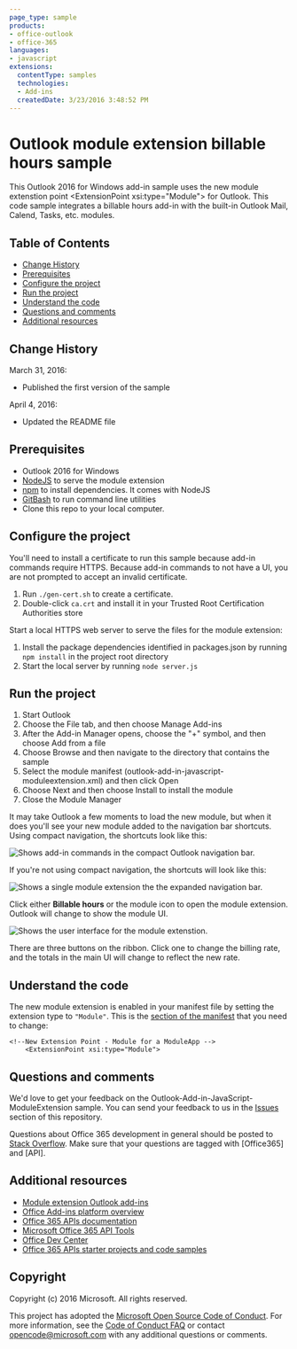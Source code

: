 ```yaml
---
page_type: sample
products:
- office-outlook
- office-365
languages:
- javascript
extensions:
  contentType: samples
  technologies:
  - Add-ins
  createdDate: 3/23/2016 3:48:52 PM
---
```

# Outlook module extension billable hours sample
This Outlook 2016 for Windows add-in sample uses the new module extenstion point \<ExtensionPoint xsi:type="Module"> for Outlook. This code sample integrates a billable hours add-in with the built-in Outlook Mail, Calend, Tasks, etc. modules.

## Table of Contents
* [Change History](#change-history)
* [Prerequisites](#prerequisites)
* [Configure the project](#configure-the-project)
* [Run the project](#run-the-project)
* [Understand the code](#understand-the-code)
* [Questions and comments](#questions-and-comments)
* [Additional resources](#additional-resources)

## Change History
March 31, 2016:
* Published the first version of the sample

April 4, 2016:
* Updated the README file

## Prerequisites

* Outlook 2016 for Windows
* [NodeJS](https://nodejs.org/en) to serve the module extension
* [npm](https://www.npmjs.com/) to install dependencies. It comes with NodeJS
* [GitBash](http://www.git-scm.com/downloads) to run command line utilities
* Clone this repo to your local computer.

## Configure the project

You'll need to install a certificate to run this sample because add-in commands require HTTPS. Because add-in commands to not have a UI, you are not prompted to accept an invalid certificate.

1. Run ```./gen-cert.sh``` to create a certificate.
2. Double-click ```ca.crt``` and install it in your Trusted Root Certification Authorities store

Start a local HTTPS web server to serve the files for the module extension:

1. Install the package dependencies identified in packages.json by running ```npm install``` in the project root directory
2. Start the local server by running ```node server.js```

## Run the project

1. Start Outlook
2. Choose the File tab, and then choose Manage Add-ins
3. After the Add-in Manager opens, choose the "+" symbol, and then choose Add from a file
4. Choose Browse and then navigate to the directory that contains the sample
5. Select the module manifest (outlook-add-in-javascript-moduleextension.xml) and then click Open
6. Choose Next and then choose Install to install the module
7. Close the Module Manager

It may take Outlook a few moments to load the new module, but when it does you'll see your new module added to the navigation bar shortcuts. Using compact navigation, the shortcuts look like this:

![Shows add-in commands in the compact Outlook navigation bar.](/readme-images/Outlook-Compact-Navigation-Bar.png)

If you're not using compact navigation, the shortcuts will look like this:

![Shows a single module extension the the expanded navigation bar.](/readme-images/Outlook-Navigation-Bar.png)

Click either **Billable hours** or the module icon to open the module extension. Outlook will change
to show the module UI.

![Shows the user interface for the module extenstion.](/readme-images/Outlook-Billable-Hours-UI.png)

There are three buttons on the ribbon. Click one to change the billing rate, and the totals in the 
main UI will change to reflect the new rate. 

## Understand the code

The new module extension is enabled in your manifest file by setting the extension type to ```"Module"```. This is the [section of the manifest](https://github.com/chbighammsft/Outlook-Add-in-JavaScript-ModuleExtension-1/blob/98443386d33191e620631efac4f4f4045cb3b75a/outlook-add-in-javascript-moduleextension.xml#L70) that you need to change:

    <!--New Extension Point - Module for a ModuleApp -->
        <ExtensionPoint xsi:type="Module">


## Questions and comments
We'd love to get your feedback on the Outlook-Add-in-JavaScript-ModuleExtension sample. You can send your feedback to us in the [Issues](https://github.com/OfficeDev/Outlook-Add-in-JavaScript-ModuleExtension/issues) section of this repository.

Questions about Office 365 development in general should be posted to [Stack Overflow](http://stackoverflow.com/questions/tagged/Office365+API). Make sure that your questions are tagged with [Office365] and [API].

## Additional resources
* [Module extension Outlook add-ins](http://dev.office.com/docs/add-ins/outlook/extension-module-outlook-add-ins)
* [Office Add-ins platform overview](https://msdn.microsoft.com/EN-US/library/office/jj220082.aspx)
* [Office 365 APIs documentation](http://msdn.microsoft.com/office/office365/howto/platform-development-overview)
* [Microsoft Office 365 API Tools](https://visualstudiogallery.msdn.microsoft.com/a15b85e6-69a7-4fdf-adda-a38066bb5155)
* [Office Dev Center](http://dev.office.com/)
* [Office 365 APIs starter projects and code samples](http://msdn.microsoft.com/en-us/office/office365/howto/starter-projects-and-code-samples)

## Copyright
Copyright (c) 2016 Microsoft. All rights reserved.



This project has adopted the [Microsoft Open Source Code of Conduct](https://opensource.microsoft.com/codeofconduct/). For more information, see the [Code of Conduct FAQ](https://opensource.microsoft.com/codeofconduct/faq/) or contact [opencode@microsoft.com](mailto:opencode@microsoft.com) with any additional questions or comments.
